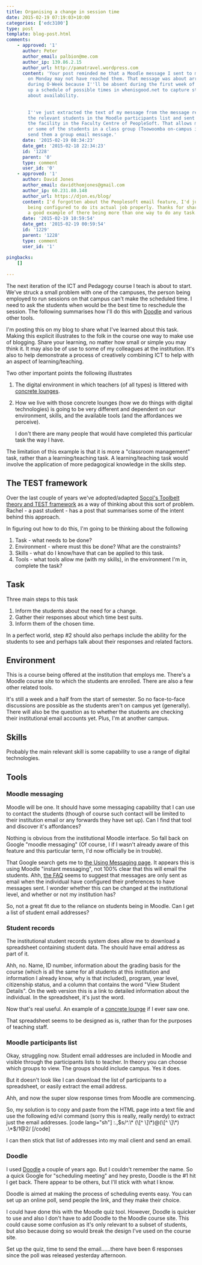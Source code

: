 ```yaml
---
title: Organising a change in session time
date: 2015-02-19 07:19:03+10:00
categories: ['edc3100']
type: post
template: blog-post.html
comments:
    - approved: '1'
      author: Peter
      author_email: palbion@me.com
      author_ip: 139.86.2.15
      author_url: http://pamatravel.wordpress.com
      content: 'Your post reminded me that a Moodle message I sent to my Toowoomba group
        on Monday may not have reached them. That message was about arranging a meeting
        during O-Week because I''ll be absent during the first week of classes. I set
        up a schedule of possible times in whenisgood.net to capture student responses
        about availability.
    
    
        I''ve just extracted the text of my message from the message record of one of
        the relevant students in the Moodle participants list and sent that by email using
        the facility in the Faculty Centre of PeopleSoft. That allows me to select all
        or some of the students in a class group (Toowoomba on-campus in this case) and
        send them a group email message.'
      date: '2015-02-19 08:34:23'
      date_gmt: '2015-02-18 22:34:23'
      id: '1228'
      parent: '0'
      type: comment
      user_id: '0'
    - approved: '1'
      author: David Jones
      author_email: davidthomjones@gmail.com
      author_ip: 60.231.80.148
      author_url: https://djon.es/blog/
      content: I'd forgotten about the Peoplesoft email feature, I'd just settle for it
        being configured to do its actual job properly. Thanks for sharing your approach,
        a good example of there being more than one way to do any task.
      date: '2015-02-19 10:59:54'
      date_gmt: '2015-02-19 00:59:54'
      id: '1229'
      parent: '1228'
      type: comment
      user_id: '1'
    
pingbacks:
    []
    
---
```

The next iteration of the ICT and Pedagogy course I teach is about to start. We've struck a small problem with one of the campuses, the person being employed to run sessions on that campus can't make the scheduled time. I need to ask the students when would be the best time to reschedule the session. The following summarises how I'll do this with [Doodle](http://doodle.com/) and various other tools.

I'm posting this on my blog to share what I've learned about this task. Making this explicit illustrates to the folk in the course one way to make use of blogging. Share your learning, no matter how small or simple you may think it. It may also be of use to some of my colleagues at the institution. It's also to help demonstrate a process of creatively combining ICT to help with an aspect of learning/teaching.

Two other important points the following illustrates

1. The digital environment in which teachers (of all types) is littered with [concrete lounges](/blog2/2014/12/18/concrete-lounge/).
2. How we live with those concrete lounges (how we do things with digital technologies) is going to be very different and dependent on our environment, skills, and the available tools (and the affordances we perceive).
    
    I don't there are many people that would have completed this particular task the way I have.
    

The limitation of this example is that it is more a "classroom management" task, rather than a learning/teaching task. A learning/teaching task would involve the application of more pedagogical knowledge in the skills step.

## The TEST framework

Over the last couple of years we've adopted/adapted [Socol's Toolbelt theory and TEST framework](http://speedchange.blogspot.com.au/2011/01/toolbelt-theory-test-and-rti.html) as a way of thinking about this sort of problem. Rachel - a past student - has a post that summarises some of the intent behind this approach.

In figuring out how to do this, I'm going to be thinking about the following

1. Task - what needs to be done?
2. Environment - where must this be done? What are the constraints?
3. Skills - what do I know/have that can be applied to this task.
4. Tools - what tools allow me (with my skills), in the environment I'm in, complete the task?

## Task

Three main steps to this task

1. Inform the students about the need for a change.
2. Gather their responses about which time best suits.
3. Inform them of the chosen time.

In a perfect world, step #2 should also perhaps include the ability for the students to see and perhaps talk about their responses and related factors.

## Environment

This is a course being offered at the institution that employs me. There's a Moodle course site to which the students are enrolled. There are also a few other related tools.

It's still a week and a half from the start of semester. So no face-to-face discussions are possible as the students aren't on campus yet (generally). There will also be the question as to whether the students are checking their institutional email accounts yet. Plus, I'm at another campus.

## Skills

Probably the main relevant skill is some capability to use a range of digital technologies.

## Tools

### Moodle messaging

Moodle will be one. It should have some messaging capability that I can use to contact the students (though of course such contact will be limited to their institution email or any forwards they have set up). Can I find that tool and discover it's affordances?

Nothing is obvious from the institutional Moodle interface. So fall back on Google "moodle messaging" (Of course, I if I wasn't already aware of this feature and this particular term, I'd now officially be in trouble).

That Google search gets me to [the Using Messaging page](https://docs.moodle.org/24/en/Using_Messaging). It appears this is using Moodle "instant messaging", not 100% clear that this will email the students. Ahh, [the FAQ](https://docs.moodle.org/24/en/Messaging_FAQ#When_are_messages_sent_via_email.3F) seems to suggest that messages are only sent as email when the individual have configured their preferences to have messages sent. I wonder whether this can be changed at the institutional level, and whether or not my institution has?

So, not a great fit due to the reliance on students being in Moodle. Can I get a list of student email addresses?

### Student records

The institutional student records system does allow me to download a spreadsheet containing student data. The should have email address as part of it.

Ahh, no. Name, ID number, information about the grading basis for the course (which is all the same for all students at this institution and information I already know, why is that included), program, year level, citizenship status, and a column that contains the word "View Student Details". On the web version this is a link to detailed information about the individual. In the spreadsheet, it's just the word.

Now that's real useful. An example of a [concrete lounge](/blog2/2014/12/18/concrete-lounge/) if I ever saw one.

That spreadsheet seems to be designed as is, rather than for the purposes of teaching staff.

### Moodle participants list

Okay, struggling now. Student email addresses are included in Moodle and visible through the participants lists to teacher. In theory you can choose which groups to view. The groups should include campus. Yes it does.

But it doesn't look like I can download the list of participants to a spreadsheet, or easily extract the email address.

Ahh, and now the super slow response times from Moodle are commencing.

So, my solution is to copy and paste from the HTML page into a text file and use the following ed/vi command (sorry this is really, really nerdy) to extract just the email addresses. \[code lang="sh"\] :.,$s/^.\* (\[^ \]\*)@(\[^ \]\*) .\*$/1@2/ \[/code\]

I can then stick that list of addresses into my mail client and send an email.

### Doodle

I used [Doodle](http://doodle.com/) a couple of years ago. But I couldn't remember the name. So a quick Google for "scheduling meeting" and hey presto, Doodle is the #1 hit I get back. There appear to be others, but I'll stick with what I know.

Doodle is aimed at making the process of scheduling events easy. You can set up an online poll, send people the link, and they make their choice.

I could have done this with the Moodle quiz tool. However, Doodle is quicker to use and also I don't have to add Doodle to the Moodle course site. This could cause some confusion as it's only relevant to a subset of students, but also because doing so would break the design I've used on the course site.

Set up the quiz, time to send the email......there have been 6 responses since the poll was released yesterday afternoon.